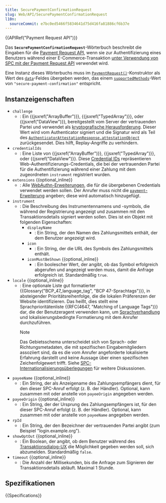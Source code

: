 ```yaml
---
title: SecurePaymentConfirmationRequest
slug: Web/API/SecurePaymentConfirmationRequest
l10n:
  sourceCommit: e7bc0ed5466f5834641d75d416fa81886cf6b37e
---
```


{{APIRef("Payment Request API")}}

Das **`SecurePaymentConfirmationRequest`**-Wörterbuch beschreibt die Eingaben für die [Payment Request API](/de/docs/Web/API/Payment_Request_API), wenn sie zur Authentifizierung eines Benutzers während einer E-Commerce-Transaktion [unter Verwendung von SPC mit der Payment Request API](/de/docs/Web/API/Payment_Request_API/Using_secure_payment_confirmation) verwendet wird.

Eine Instanz dieses Wörterbuchs muss im [`PaymentRequest()`](/de/docs/Web/API/PaymentRequest/PaymentRequest)-Konstruktor als Wert des [`data`](/de/docs/Web/API/PaymentRequest/PaymentRequest#data)-Feldes übergeben werden, das einem [`supportedMethods`](/de/docs/Web/API/PaymentRequest/PaymentRequest#supportedmethods)-Wert von `"secure-payment-confirmation"` entspricht.

## Instanzeigenschaften

- `challenge`
  - : Ein {{jsxref("ArrayBuffer")}}, {{jsxref("TypedArray")}}, oder {{jsxref("DataView")}}, bereitgestellt vom Server der vertrauenden Partei und verwendet als [kryptografische Herausforderung](https://en.wikipedia.org/wiki/Challenge%E2%80%93response_authentication). Dieser Wert wird vom Authenticator signiert und die Signatur wird als Teil des [`AuthenticatorAttestationResponse.attestationObject`](/de/docs/Web/API/AuthenticatorAttestationResponse/attestationObject) zurückgesendet. Dies hilft, Replay-Angriffe zu verhindern.
- `credentialIds`
  - : Eine Liste von {{jsxref("ArrayBuffer")}}, {{jsxref("TypedArray")}}, oder {{jsxref("DataView")}}. Diese [Credential IDs](https://w3c.github.io/webauthn/#credential-id) repräsentieren Web-Authentifizierungs-Credentials, die bei der vertrauenden Partei für die Authentifizierung während einer Zahlung mit dem zugeordneten `instrument` registriert wurden.
- `extensions` {{optional_inline}}
  - : Alle [WebAuthn-Erweiterungen](/de/docs/Web/API/Web_Authentication_API/WebAuthn_extensions), die für die übergebenen Credentials verwendet werden sollen. Der Anrufer muss nicht die [`payment`-Erweiterung](/de/docs/Web/API/Web_Authentication_API/WebAuthn_extensions#payment) angeben; diese wird automatisch hinzugefügt.
- `instrument`
  - : Die Beschreibung des Instrumentennamens und -symbols, die während der Registrierung angezeigt und zusammen mit den Transaktionsdetails signiert werden sollen. Dies ist ein Objekt mit folgenden Eigenschaften:
    - `displayName`
      - : Ein String, der den Namen des Zahlungsmittels enthält, der dem Benutzer angezeigt wird.
    - `icon`
      - : Ein String, der die URL des Symbols des Zahlungsmittels enthält.
    - `iconMustBeShown` {{optional_inline}}
      - : Ein boolescher Wert, der angibt, ob das Symbol erfolgreich abgerufen und angezeigt werden muss, damit die Anfrage erfolgreich ist. Standardmäßig `true`.
- `locale` {{optional_inline}}
  - : Eine optionale Liste gut formatierter {{Glossary("BCP_47_language_tag", "BCP 47-Sprachtags")}}, in absteigender Prioritätsreihenfolge, die die lokalen Präferenzen der Website identifizieren. Das heißt, dies stellt eine Sprachprioritätenliste {{RFC(4647, "Matching of Language Tags")}} dar, die der Benutzeragent verwenden kann, um [Sprachverhandlung](/de/docs/Web/HTTP/Guides/Content_negotiation) und lokalisierungsbedingte Formatierung mit dem Anrufer durchzuführen.
    > [!NOTE]
    > Das Gebietsschema unterscheidet sich von Sprach- oder Richtungsmetadaten, die mit spezifischen Eingabemitgliedern assoziiert sind, da es die vom Anrufer angeforderte lokalisierte Erfahrung darstellt und keine Aussage über einen spezifischen Zeichenfolgewert trifft. Siehe [SPC-Internationalisierungsüberlegungen](https://w3c.github.io/secure-payment-confirmation/#sctn-i18n-considerations) für weitere Diskussionen.
- `payeeName` {{optional_inline}}
  - : Ein String, der als Anzeigename des Zahlungsempfängers dient, für den dieser SPC-Anruf erfolgt (z. B. der Händler). Optional, kann zusammen mit oder anstelle von `payeeOrigin` angegeben werden.
- `payeeOrigin` {{optional_inline}}
  - : Ein String, der der Ursprung des Zahlungsempfängers ist, für den dieser SPC-Anruf erfolgt (z. B. der Händler). Optional, kann zusammen mit oder anstelle von `payeeName` angegeben werden.
- `rpId`
  - : Ein String, der den Bezeichner der vertrauenden Partei angibt (zum Beispiel "login.example.org").
- `showOptOut` {{optional_inline}}
  - : Ein Boolean, der angibt, ob dem Benutzer während des [Transaktionsdialog-UX](/de/docs/Web/API/Payment_Request_API/Using_secure_payment_confirmation#authenticating_a_payment) die Möglichkeit gegeben werden soll, sich abzumelden. Standardmäßig `false`.
- `timeout` {{optional_inline}}
  - : Die Anzahl der Millisekunden, bis die Anfrage zum Signieren der Transaktionsdetails abläuft. Maximal 1 Stunde.

## Spezifikationen

{{Specifications}}
